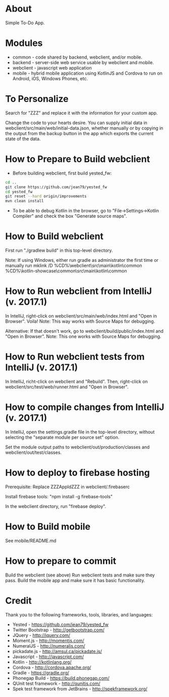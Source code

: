 # About
Simple To-Do App.

# Modules                 

* common - code shared by backend, webclient, and/or mobile.
* backend - server-side web service usable by webclient and mobile.
* webclient - javascript web application
* mobile - hybrid mobile application using KotlinJS and Cordova to run on Android, iOS, Windows Phones, etc.

# To Personalize

Search for "ZZZ" and replace it with the information for your custom app.

Change the code to your hearts desire.
You can supply initial data in webclient/src/main/web/initial-data.json, 
whether manually or by copying in the output from the backup button in the app 
which exports the current state of the data. 

# How to Prepare to Build webclient

* Before building webclient, first build yested_fw:
```bash
cd ..
git clone https://github.com/jean79/yested_fw
cd yested_fw
git reset --hard origin/improvements 
mvn clean install
```
* To be able to debug Kotlin in the browser, go to "File->Settings->Kotlin Compiler" and check the box "Generate source maps".
 
# How to Build webclient

First run "./gradlew build" in this top-level directory.

Note: If using Windows, either run gradle as administrator the first time or manually run 
  mklink /D %CD%\webclient\src\main\kotlin\common %CD%\kotlin-showcase\common\src\main\kotlin\common

# How to Run webclient from IntelliJ (v. 2017.1)

In IntelliJ, right-click on webclient/src/main/web/index.html and "Open in Browser".  Voila!
Note: This way works with Source Maps for debugging. 

Alternative: If that doesn't work, go to webclient/build/public/index.html and "Open in Browser".
Note: This one works with Source Maps for debugging. 

# How to Run webclient tests from IntelliJ (v. 2017.1)

In IntelliJ, richt-click on webclient and "Rebuild".
Then, right-click on webclient/src/test/web/runner.html and "Open in Browser".

# How to compile changes from IntelliJ (v. 2017.1)

In IntelliJ, open the settings.gradle file in the top-level directory,
without selecting the "separate module per source set" option.

Set the module output paths to webclient/out/production/classes and webclient/out/test/classes.

# How to deploy to firebase hosting

Prerequisite: Replace ZZZAppIdZZZ in webclient/.firebaserc

Install firebase tools: "npm install -g firebase-tools"

In the webclient directory, run "firebase deploy".

# How to Build mobile

See mobile/README.md

# How to prepare to commit

Build the webclient (see above)
Run webclient tests and make sure they pass.
Build the mobile app and make sure it has basic functionality.

# Credit
Thank you to the following frameworks, tools, libraries, and languages:
* Yested - https://github.com/jean79/yested_fw
* Twitter Bootstrap - http://getbootstrap.com/
* JQuery - http://jquery.com/
* Moment.js - http://momentjs.com/
* NumeralJS - http://numeraljs.com/
* pickadate.js - http://amsul.ca/pickadate.js/ 
* Javascript - http://javascript.com/
* Kotlin - http://kotlinlang.org/
* Cordova - http://cordova.apache.org/
* Gradle - https://gradle.org/
* Phonegap Build - https://build.phonegap.com/
* QUnit test framework - http://qunitjs.com/
* Spek test framework from JetBrains - http://spekframework.org/
